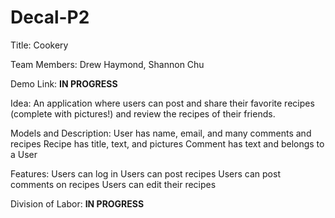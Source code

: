 # Decal-P2
Title: Cookery

Team Members: Drew Haymond, Shannon Chu

Demo Link: **IN PROGRESS**

Idea: An application where users can post and share their favorite recipes (complete with pictures!) and review the recipes of their friends.

Models and Description:
User
has name, email, and many comments and recipes
Recipe
has title, text, and pictures
Comment
has text and belongs to a User

Features:
Users can log in
Users can post recipes
Users can post comments on recipes
Users can edit their recipes

Division of Labor:
**IN PROGRESS**

